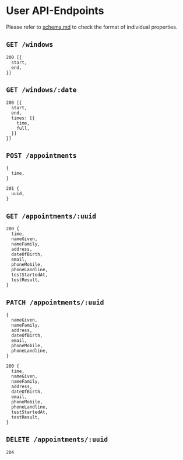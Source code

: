 # User API-Endpoints
Please refer to [schema.md](./schema.md) to check the format of individual properties.

## `GET /windows`
```
200 [{
  start,
  end,
}]
```

## `GET /windows/:date`
```
200 [{
  start,
  end,
  times: [{
    time,
    full,
  }]
}]
```

## `POST /appointments`
```
{
  time,
}
```
```
201 {
  uuid,
}
```

## `GET /appointments/:uuid`
```
200 {
  time,
  nameGiven,
  nameFamily,
  address,
  dateOfBirth,
  email,
  phoneMobile,
  phoneLandline,
  testStartedAt,
  testResult,
}
```

## `PATCH /appointments/:uuid`
```
{
  nameGiven,
  nameFamily,
  address,
  dateOfBirth,
  email,
  phoneMobile,
  phoneLandline,
}
```
```
200 {
  time,
  nameGiven,
  nameFamily,
  address,
  dateOfBirth,
  email,
  phoneMobile,
  phoneLandline,
  testStartedAt,
  testResult,
}
```

## `DELETE /appointments/:uuid`
```
204
```
